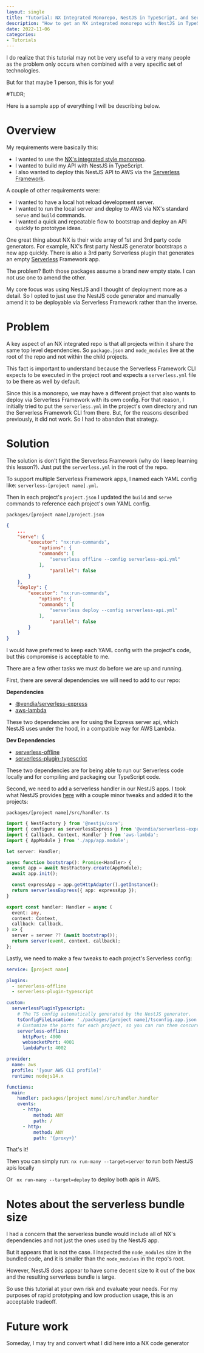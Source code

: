 ```yaml
---
layout: single
title: "Tutorial: NX Integrated Monorepo, NestJS in TypeScript, and Serverless Framework Setup"
description: "How to get an NX integrated monorepo with NestJS in TypeScript deployed via Serverless Framework working."
date: 2022-11-06
categories:
- Tutorials
---
```

I do realize that this tutorial may not be very useful to a very many people as the problem only occurs when combined with a very specific set of technologies.

But for that maybe 1 person, this is for you!

#TLDR;

Here is a sample app of everything I will be describing below.

# Overview

My requirements were basically this:

- I wanted to use the [NX's integrated style monorepo](https://nx.dev/getting-started/integrated-repo-tutorial).
- I wanted to build my API with NestJS in TypeScript.
- I also wanted to deploy this NestJS API to AWS via the [Serverless Framework](https://www.serverless.com/framework/docs).

A couple of other requirements were:

- I wanted to have a local hot reload development server.
- I wanted to run the local server and deploy to AWS via NX's standard `serve` and `build` commands.
- I wanted a quick and repeatable flow to bootstrap and deploy an API quickly to prototype ideas.

One great thing about NX is their wide array of 1st and 3rd party code generators. For example, NX's first party NestJS generator bootstraps a new app quickly. There is also a 3rd party Serverless plugin that generates an empty [Serverless](https://github.com/Bielik20/nx-plugins/tree/master/packages/nx-serverless) Framework app.

The problem? Both those packages assume a brand new empty state. I can not use one to amend the other.

My core focus was using NestJS and I thought of deployment more as a detail. So I opted to just use the NestJS code generator and manually amend it to be deployable via Serverless Framework rather than the inverse.

# Problem

A key aspect of an NX integrated repo is that all projects within it share the same top level dependencies. So `package.json` and `node_modules` live at the root of the repo and not within the child projects.

This fact is important to understand because the Serverless Framework CLI expects to be executed in the project root and expects a `serverless.yml` file to be there as well by default.

Since this is a monorepo, we may have a different project that also wants to deploy via Serverless Framework with its own config. For that reason, I initially tried to put the `serverless.yml` in the project's own directory and run the Serverless Framework CLI from there. But, for the reasons described previously, it did not work. So I had to abandon that strategy.

# Solution

The solution is don't fight the Serverless Framework (why do I keep learning this lesson?). Just put the `serverless.yml` in the root of the repo.

To support multiple Serverless Framework apps, I named each YAML config like: `serverless-[project name].yml`.

Then in each project's `project.json` I updated the `build` and `serve` commands to reference each project's own YAML config.

`packages/[project name]/project.json`
```json
{
    ...
    "serve": {
        "executor": "nx:run-commands",
            "options": {
            "commands": [
                "serverless offline --config serverless-api.yml"
            ],
                "parallel": false
        }
    },
    "deploy": {
        "executor": "nx:run-commands",
            "options": {
            "commands": [
                "serverless deploy --config serverless-api.yml"
            ],
                "parallel": false
        }
    }
}
```

I would have preferred to keep each YAML config with the project's code, but this compromise is acceptable to me.

There are a few other tasks we must do before we are up and running.

First, there are several dependencies we will need to add to our repo:

**Dependencies**
- [@vendia/serverless-express](https://www.npmjs.com/package/@vendia/serverless-express)
- [aws-lambda](https://www.npmjs.com/package/aws-lambda)

These two dependencies are for using the Express server api, which NestJS uses under the hood, in a compatible way for AWS Lambda.

**Dev Dependencies**
- [serverless-offline](https://www.npmjs.com/package/serverless-offline)
- [serverless-plugin-typescript](https://www.npmjs.com/package/serverless-plugin-typescript)

These two dependencies are for being able to run our Serverless code locally and for compiling and packaging our TypeScript code. 

Second, we need to add a serverless handler in our NestJS apps. I took what NestJS provides [here](https://docs.nestjs.com/faq/serverless#example-integration) with a couple minor tweaks and added it to the projects:

`packages/[project name]/src/handler.ts`
```ts
import { NestFactory } from '@nestjs/core';
import { configure as serverlessExpress } from '@vendia/serverless-express';
import { Callback, Context, Handler } from 'aws-lambda';
import { AppModule } from './app/app.module';

let server: Handler;

async function bootstrap(): Promise<Handler> {
  const app = await NestFactory.create(AppModule);
  await app.init();

  const expressApp = app.getHttpAdapter().getInstance();
  return serverlessExpress({ app: expressApp });
}

export const handler: Handler = async (
  event: any,
  context: Context,
  callback: Callback,
) => {
  server = server ?? (await bootstrap());
  return server(event, context, callback);
};
```

Lastly, we need to make a few tweaks to each project's Serverless config:

```yaml
service: [project name]

plugins:
  - serverless-offline
  - serverless-plugin-typescript

custom:
  serverlessPluginTypescript:
    # The TS config automatically generated by the NestJS generator.
    tsConfigFileLocation: './packages/[project name]/tsconfig.app.json' 
    # Customize the ports for each project, so you can run them concurrently if needed.
    serverless-offline:
      httpPort: 4000
      websocketPort: 4001
      lambdaPort: 4002

provider:
  name: aws
  profile: '[your AWS CLI profile]'
  runtime: nodejs14.x

functions:
  main:
    handler: packages/[project name]/src/handler.handler
    events:
      - http:
          method: ANY
          path: /
      - http:
          method: ANY
          path: '{proxy+}'
```

That's it!

Then you can simply run: `nx run-many --target=server` to run both NestJS apis locally

Or ` nx run-many --target=deploy` to deploy both apis in AWS.

# Notes about the serverless bundle size

I had a concern that the serverless bundle would include all of NX's dependencies and not just the ones used by the NestJS app.

But it appears that is not the case. I inspected the `node_modules` size in the bundled code, and it is smaller than the `node_modules` in the repo's root.

However, NestJS does appear to have some decent size to it out of the box and the resulting serverless bundle is large.

So use this tutorial at your own risk and evaluate your needs. For my purposes of rapid prototyping and low production usage, this is an acceptable tradeoff.

# Future work
Someday, I may try and convert what I did here into a NX code generator